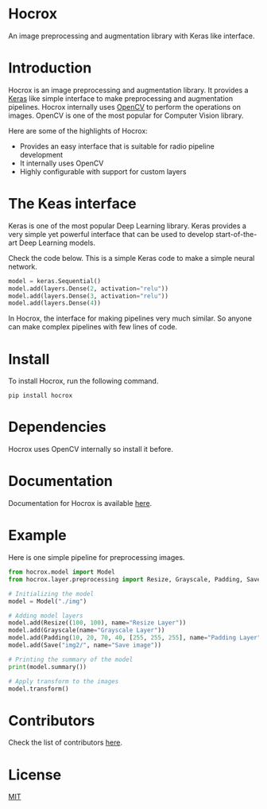 # Hocrox
An image preprocessing and augmentation library with Keras like interface.

# Introduction

Hocrox is an image preprocessing and augmentation library. It provides a [Keras](https://keras.io/) like simple interface to make preprocessing and augmentation pipelines. Hocrox internally uses [OpenCV](https://opencv.org/) to perform the operations on images. OpenCV is one of the most popular for Computer Vision library.

Here are some of the highlights of Hocrox:

- Provides an easy interface that is suitable for radio pipeline development
- It internally uses OpenCV
- Highly configurable with support for custom layers

# The Keas interface

Keras is one of the most popular Deep Learning library. Keras provides a very simple yet powerful interface that can be used to develop start-of-the-art Deep Learning models.

Check the code below. This is a simple Keras code to make a simple neural network.

```python
model = keras.Sequential()
model.add(layers.Dense(2, activation="relu"))
model.add(layers.Dense(3, activation="relu"))
model.add(layers.Dense(4))
```

In Hocrox, the interface for making pipelines very much similar. So anyone can make complex pipelines with few lines of code.

# Install

To install Hocrox, run the following command.

```
pip install hocrox
```

# Dependencies

Hocrox uses OpenCV internally so install it before.

# Documentation

Documentation for Hocrox is available [here](https://imdeepmind.com/hocrox/).

# Example

Here is one simple pipeline for preprocessing images.

```python
from hocrox.model import Model
from hocrox.layer.preprocessing import Resize, Grayscale, Padding, Save

# Initializing the model
model = Model("./img")

# Adding model layers
model.add(Resize((100, 100), name="Resize Layer"))
model.add(Grayscale(name="Grayscale Layer"))
model.add(Padding(10, 20, 70, 40, [255, 255, 255], name="Padding Layer"))
model.add(Save("img2/", name="Save image"))

# Printing the summary of the model
print(model.summary())

# Apply transform to the images
model.transform()
```

# Contributors

Check the list of contributors [here](https://github.com/imdeepmind/hocrox/graphs/contributors).

# License

[MIT](https://github.com/imdeepmind/hocrox/blob/main/LICENSE)
